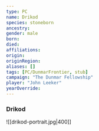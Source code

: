 ```yaml
---
type: PC
name: Drikod
species: stoneborn
ancestry: 
gender: male
born: 
died: 
affiliations: 
origin:
originRegion:
aliases: []
tags: [PC/DunmarFrontier, stub]
campaign: "The Dunmar Fellowship"
player: "John Leeker"
yearOverride: 
---
```


### Drikod

![[drikod-portrait.jpg|400]]